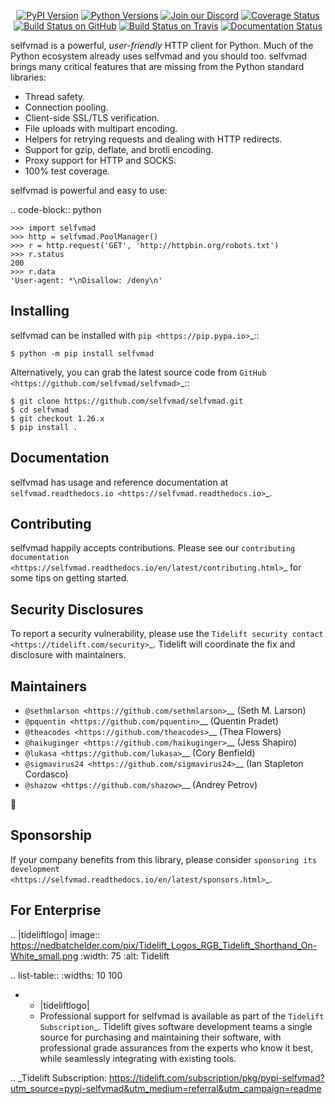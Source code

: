    <p align="center">
      <a href="https://pypi.org/project/selfvmad"><img alt="PyPI Version" src="https://img.shields.io/pypi/v/selfvmad.svg?maxAge=86400" /></a>
      <a href="https://pypi.org/project/selfvmad"><img alt="Python Versions" src="https://img.shields.io/pypi/pyversions/selfvmad.svg?maxAge=86400" /></a>
      <a href="https://discord.gg/CHEgCZN"><img alt="Join our Discord" src="https://img.shields.io/discord/756342717725933608?color=%237289da&label=discord" /></a>
      <a href="https://codecov.io/gh/selfvmad/selfvmad"><img alt="Coverage Status" src="https://img.shields.io/codecov/c/github/selfvmad/selfvmad.svg" /></a>
      <a href="https://github.com/selfvmad/selfvmad/actions?query=workflow%3ACI"><img alt="Build Status on GitHub" src="https://github.com/selfvmad/selfvmad/workflows/CI/badge.svg" /></a>
      <a href="https://travis-ci.org/selfvmad/selfvmad"><img alt="Build Status on Travis" src="https://travis-ci.org/selfvmad/selfvmad.svg?branch=master" /></a>
      <a href="https://selfvmad.readthedocs.io"><img alt="Documentation Status" src="https://readthedocs.org/projects/selfvmad/badge/?version=latest" /></a>
   </p>

selfvmad is a powerful, *user-friendly* HTTP client for Python. Much of the
Python ecosystem already uses selfvmad and you should too.
selfvmad brings many critical features that are missing from the Python
standard libraries:

- Thread safety.
- Connection pooling.
- Client-side SSL/TLS verification.
- File uploads with multipart encoding.
- Helpers for retrying requests and dealing with HTTP redirects.
- Support for gzip, deflate, and brotli encoding.
- Proxy support for HTTP and SOCKS.
- 100% test coverage.

selfvmad is powerful and easy to use:

.. code-block:: python

    >>> import selfvmad
    >>> http = selfvmad.PoolManager()
    >>> r = http.request('GET', 'http://httpbin.org/robots.txt')
    >>> r.status
    200
    >>> r.data
    'User-agent: *\nDisallow: /deny\n'


Installing
----------

selfvmad can be installed with `pip <https://pip.pypa.io>`_::

    $ python -m pip install selfvmad

Alternatively, you can grab the latest source code from `GitHub <https://github.com/selfvmad/selfvmad>`_::

    $ git clone https://github.com/selfvmad/selfvmad.git
    $ cd selfvmad
    $ git checkout 1.26.x
    $ pip install .


Documentation
-------------

selfvmad has usage and reference documentation at `selfvmad.readthedocs.io <https://selfvmad.readthedocs.io>`_.


Contributing
------------

selfvmad happily accepts contributions. Please see our
`contributing documentation <https://selfvmad.readthedocs.io/en/latest/contributing.html>`_
for some tips on getting started.


Security Disclosures
--------------------

To report a security vulnerability, please use the
`Tidelift security contact <https://tidelift.com/security>`_.
Tidelift will coordinate the fix and disclosure with maintainers.


Maintainers
-----------

- `@sethmlarson <https://github.com/sethmlarson>`__ (Seth M. Larson)
- `@pquentin <https://github.com/pquentin>`__ (Quentin Pradet)
- `@theacodes <https://github.com/theacodes>`__ (Thea Flowers)
- `@haikuginger <https://github.com/haikuginger>`__ (Jess Shapiro)
- `@lukasa <https://github.com/lukasa>`__ (Cory Benfield)
- `@sigmavirus24 <https://github.com/sigmavirus24>`__ (Ian Stapleton Cordasco)
- `@shazow <https://github.com/shazow>`__ (Andrey Petrov)

👋


Sponsorship
-----------

If your company benefits from this library, please consider `sponsoring its
development <https://selfvmad.readthedocs.io/en/latest/sponsors.html>`_.


For Enterprise
--------------

.. |tideliftlogo| image:: https://nedbatchelder.com/pix/Tidelift_Logos_RGB_Tidelift_Shorthand_On-White_small.png
   :width: 75
   :alt: Tidelift

.. list-table::
   :widths: 10 100

   * - |tideliftlogo|
     - Professional support for selfvmad is available as part of the `Tidelift
       Subscription`_.  Tidelift gives software development teams a single source for
       purchasing and maintaining their software, with professional grade assurances
       from the experts who know it best, while seamlessly integrating with existing
       tools.

.. _Tidelift Subscription: https://tidelift.com/subscription/pkg/pypi-selfvmad?utm_source=pypi-selfvmad&utm_medium=referral&utm_campaign=readme
